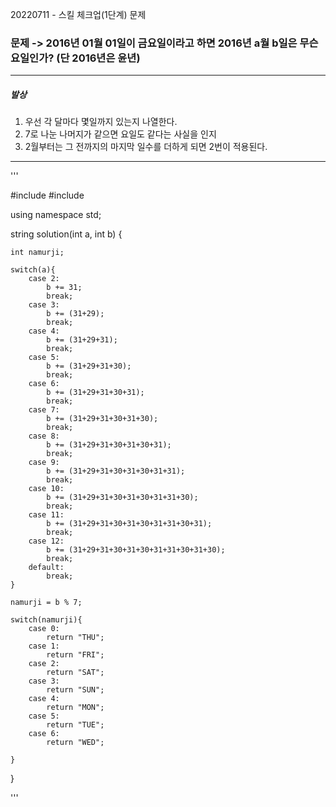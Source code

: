 20220711 - 스킬 체크업(1단계) 문제


### 문제 -> 2016년 01월 01일이 금요일이라고 하면 2016년 a월 b일은 무슨 요일인가? (단 2016년은 윤년)


<hr>


##### 발상

1. 우선 각 달마다 몇일까지 있는지 나열한다.
2. 7로 나눈 나머지가 같으면 요일도 같다는 사실을 인지
3. 2월부터는 그 전까지의 마지막 일수를 더하게 되면 2번이 적용된다.

<hr>

'''

#include <string>
#include <vector>

using namespace std;

string solution(int a, int b) {

    int namurji;

    switch(a){
        case 2:
            b += 31;
            break;
        case 3:
            b += (31+29);
            break;
        case 4:
            b += (31+29+31);
            break;
        case 5:
            b += (31+29+31+30);
            break;
        case 6:
            b += (31+29+31+30+31);
            break;
        case 7:
            b += (31+29+31+30+31+30);
            break;
        case 8:
            b += (31+29+31+30+31+30+31);
            break;
        case 9:
            b += (31+29+31+30+31+30+31+31);
            break;
        case 10:
            b += (31+29+31+30+31+30+31+31+30);
            break;
        case 11:
            b += (31+29+31+30+31+30+31+31+30+31);
            break;
        case 12:
            b += (31+29+31+30+31+30+31+31+30+31+30);
            break;
        default:
            break;
    }

    namurji = b % 7;

    switch(namurji){
        case 0:
            return "THU";
        case 1:
            return "FRI";
        case 2:
            return "SAT";
        case 3:
            return "SUN";
        case 4:
            return "MON";
        case 5:
            return "TUE";
        case 6:
            return "WED";     

    }


}


'''

